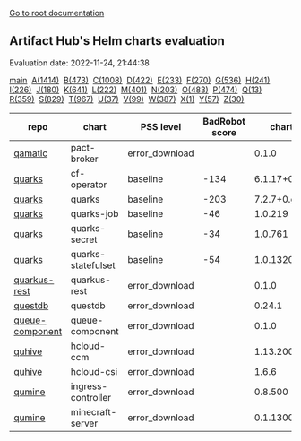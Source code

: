 [Go to root documentation](https://vicenteherrera.com/psa-checker)

## Artifact Hub's Helm charts evaluation

Evaluation date: 2022-11-24, 21:44:38

[main](./charts_levels)&nbsp; [A(1414)](./charts_levels_a)&nbsp; [B(473)](./charts_levels_b)&nbsp; [C(1008)](./charts_levels_c)&nbsp; [D(422)](./charts_levels_d)&nbsp; [E(233)](./charts_levels_e)&nbsp; [F(270)](./charts_levels_f)&nbsp; [G(536)](./charts_levels_g)&nbsp; [H(241)](./charts_levels_h)&nbsp; [I(226)](./charts_levels_i)&nbsp; [J(180)](./charts_levels_j)&nbsp; [K(641)](./charts_levels_k)&nbsp; [L(222)](./charts_levels_l)&nbsp; [M(401)](./charts_levels_m)&nbsp; [N(203)](./charts_levels_n)&nbsp; [O(483)](./charts_levels_o)&nbsp; [P(474)](./charts_levels_p)&nbsp; [Q(13)](./charts_levels_q)&nbsp; [R(359)](./charts_levels_r)&nbsp; [S(829)](./charts_levels_s)&nbsp; [T(967)](./charts_levels_t)&nbsp; [U(37)](./charts_levels_u)&nbsp; [V(99)](./charts_levels_v)&nbsp; [W(387)](./charts_levels_w)&nbsp; [X(1)](./charts_levels_x)&nbsp; [Y(57)](./charts_levels_y)&nbsp; [Z(30)](./charts_levels_z)&nbsp; 

| repo | chart | PSS level | BadRobot score | chart version | app version |
|------|------|------|------|------|------|
| [qamatic](https://qamatic.github.io/charts) | pact-broker | error_download |  | 0.1.0 | 1.0 |
| [quarks](https://cloudfoundry-incubator.github.io/quarks-helm/) | cf-operator | baseline | -134 | 6.1.17+0.gec409fd7 | 6.1.17+0.gec409fd7 |
| [quarks](https://cloudfoundry-incubator.github.io/quarks-helm/) | quarks | baseline | -203 | 7.2.7+0.g3606ded | 7.2.7+0.g3606ded |
| [quarks](https://cloudfoundry-incubator.github.io/quarks-helm/) | quarks-job | baseline | -46 | 1.0.219 | 1.0.219 |
| [quarks](https://cloudfoundry-incubator.github.io/quarks-helm/) | quarks-secret | baseline | -34 | 1.0.761 | 1.0.761 |
| [quarks](https://cloudfoundry-incubator.github.io/quarks-helm/) | quarks-statefulset | baseline | -54 | 1.0.1320 | 1.0.1320 |
| [quarkus-rest](https://laminba2003.github.io/quarkus-rest-services) | quarkus-rest | error_download |  | 0.1.0 | 1.16.0 |
| [questdb](https://helm.questdb.io/) | questdb | error_download |  | 0.24.1 | 6.6.1 |
| [queue-component](https://raw.githubusercontent.com/ConductionNL/queue-component/master/api/helm/) | queue-component | error_download |  | 0.1.0 | V1.0 |
| [quhive](https://quhive.github.io/charts/) | hcloud-ccm | error_download |  | 1.13.200 | v1.13.2 |
| [quhive](https://quhive.github.io/charts/) | hcloud-csi | error_download |  | 1.6.6 | 1.6.0 |
| [qumine](https://qumine.github.io/charts/) | ingress-controller | error_download |  | 0.8.500 | v0.8.5 |
| [qumine](https://qumine.github.io/charts/) | minecraft-server | error_download |  | 0.1.1300 | v0.1.13 |
